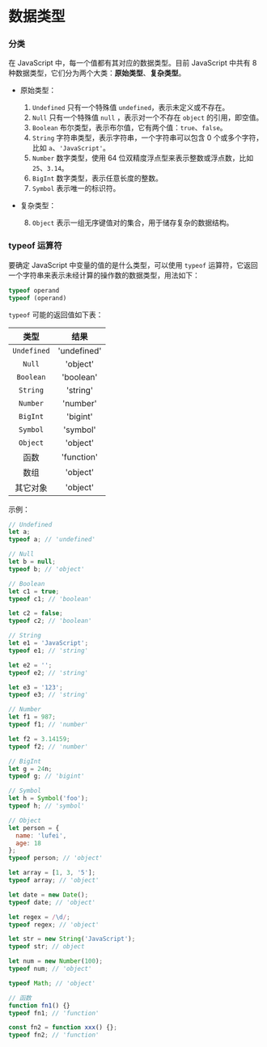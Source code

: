 # 数据类型

### 分类

在 JavaScript 中，每一个值都有其对应的数据类型。目前 JavaScript 中共有 8 种数据类型，它们分为两个大类：**原始类型**、**复杂类型**。

- 原始类型：

  1. `Undefined` 只有一个特殊值 `undefined`，表示未定义或不存在。
  2. `Null` 只有一个特殊值 `null` ，表示对一个不存在 `object` 的引用，即空值。
  3. `Boolean` 布尔类型，表示布尔值，它有两个值：`true`、`false`。
  4. `String` 字符串类型，表示字符串，一个字符串可以包含 0 个或多个字符，比如  `a`、`'JavaScript'`。
  5. `Number` 数字类型，使用 64 位双精度浮点型来表示整数或浮点数，比如 `25`、`3.14`。
  6. `BigInt` 数字类型，表示任意长度的整数。
  7. `Symbol` 表示唯一的标识符。
- 复杂类型：

  8. `Object` 表示一组无序键值对的集合，用于储存复杂的数据结构。

### typeof 运算符

要确定 JavaScript 中变量的值的是什么类型，可以使用 `typeof` 运算符，它返回一个字符串来表示未经计算的操作数的数据类型，用法如下：

```javascript
typeof operand
typeof (operand)
```

`typeof` 可能的返回值如下表：

|    类型     |    结果     |
| :---------: | :---------: |
| `Undefined` | 'undefined' |
|   `Null`    |  'object'   |
|  `Boolean`  |  'boolean'  |
|  `String`   |  'string'   |
|  `Number`   |  'number'   |
|  `BigInt`   |  'bigint'   |
|  `Symbol`   |  'symbol'   |
|  `Object`   |  'object'   |
|    函数     | 'function'  |
|    数组     |  'object'   |
|  其它对象   |  'object'   |

示例：

```javascript
// Undefined
let a;
typeof a; // 'undefined'

// Null
let b = null;
typeof b; // 'object'

// Boolean
let c1 = true;
typeof c1; // 'boolean'

let c2 = false;
typeof c2; // 'boolean'

// String
let e1 = 'JavaScript';
typeof e1; // 'string'

let e2 = '';
typeof e2; // 'string'

let e3 = '123';
typeof e3; // 'string'

// Number
let f1 = 987;
typeof f1; // 'number'

let f2 = 3.14159;
typeof f2; // 'number'

// BigInt
let g = 24n;
typeof g; // 'bigint'

// Symbol
let h = Symbol('foo');
typeof h; // 'symbol'

// Object
let person = {
  name: 'lufei',
  age: 18
};
typeof person; // 'object'

let array = [1, 3, '5'];
typeof array; // 'object'

let date = new Date();
typeof date; // 'object'

let regex = /\d/;
typeof regex; // 'object'

let str = new String('JavaScript');
typeof str; // object

let num = new Number(100);
typeof num; // 'object'

typeof Math; // 'object'

// 函数
function fn1() {}
typeof fn1; // 'function'

const fn2 = function xxx() {};
typeof fn2; // 'function'
```
